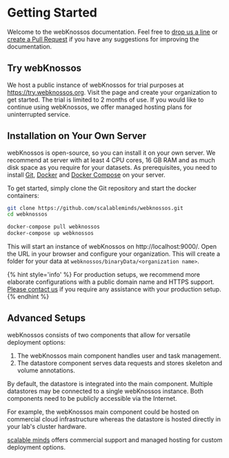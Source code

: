 # Getting Started

Welcome to the webKnossos documentation.
Feel free to [drop us a line](mailto:hello@scalableminds.com) or [create a Pull Request](https://github.com/scalableminds/webknossos/pulls) if you have any suggestions for improving the documentation.

## Try webKnossos
We host a public instance of webKnossos for trial purposes at https://try.webknossos.org.
Visit the page and create your organization to get started.
The trial is limited to 2 months of use.
If you would like to continue using webKnossos, we offer managed hosting plans for uninterrupted service.

## Installation on Your Own Server
webKnossos is open-source, so you can install it on your own server.
We recommend at server with at least 4 CPU cores, 16 GB RAM and as much disk space as you require for your datasets.
As prerequisites, you need to install [Git](https://git-scm.com/), [Docker](https://docs.docker.com/install/) and [Docker Compose](https://docs.docker.com/compose/install/) on your server.

To get started, simply clone the Git repository and start the docker containers:

```bash
git clone https://github.com/scalableminds/webknossos.git
cd webknossos

docker-compose pull webknossos
docker-compose up webknossos
```

This will start an instance of webKnossos on http://localhost:9000/.
Open the URL in your browser and configure your organization.
This will create a folder for your data at `webknossos/binaryData/<organization name>`.

{% hint style='info' %}
For production setups, we recommend more elaborate configurations with a public domain name and HTTPS support.
[Please contact us](mailto:hello@scalableminds.com) if you require any assistance with your production setup. 
{% endhint %}

<!--
## Onboarding
When starting with webKnossos you'll first need to create an organization.
An organization respresents your lab in webKnossos and handles permissions for users and datasets.
Choose a descriptive name for your organization, e.g. "University of Springfield", "Simpsons Lab" or "Neuroscience Department".

TODO: Image onboarding org

In the onboarding flow, you'll also be asked to create a user.
This will be the first user of your organisation which will automatically be activated and granted admin rights.
Make sure to enter a correct email address.

TODO: Image onboarding user

## Your First Dataset
Now that you've completed the onboarding, you'll need to import a dataset.
Without any data, webKnossos isn't any fun.

For small datasets (max. 1GB), you can use the upload functionality in the UI.
For larger datasets, we recommend the file system upload.
Read more about the import functionality in the [Datasets guide](./datasets.md).

If you don't have a compatible dataset available, you can use [this small dataset (500 MB)](https://TODO) for testing purposes.
The data was provided courtesy of the [Max Planck Institute for Brain Research](https://brain.mpg.de).

By default, dataset are visible to all users in your organization.
However, webKnossos includes fine-grained permissions to assign datasets to groups of users.

## Your First Tracing
TODO
- how do i start my first tracing

## Learn more
Now you know the basics of webKnossos.
Feel free to explore more features of webKnossos in this documentation.

* [Dashboard](./dashboard.md)
* [Keyboard Shortcuts](./keyboard_shortcuts.md)
* [Tracing UI](./tracing_ui.md)
* [Sharing](./sharing.md)
* [Datasets](./datasets.md) and [Data Formats](./data_formats.md)
* [User and Permission Management](./users.md)
* [Task and Project Management](./tasks.md)
* [FAQ](./faq.md)

If you need help with webKnossos, there is a [Community Support forum](https://support.webknososs.org) where members of the community and scalable minds are happy to answer your questions.
[scalable minds](https://scalableminds.com) also offers commercial support, managed hosting and feature development services.
[Please contact us](mailto:hello@scalableminds.com) if you want to learn more.

-->

## Advanced Setups

webKnossos consists of two components that allow for versatile deployment options:
1. The webKnossos main component handles user and task management.
2. The datastore component serves data requests and stores skeleton and volume annotations.

By default, the datastore is integrated into the main component.
Multiple datastores may be connected to a single webKnossos instance.
Both components need to be publicly accessible via the Internet.

For example, the webKnossos main component could be hosted on commercial cloud infrastructure whereas the datastore is hosted directly in your lab's cluster hardware.

[scalable minds](https://scalableminds.com) offers commercial support and managed hosting for custom deployment options.
